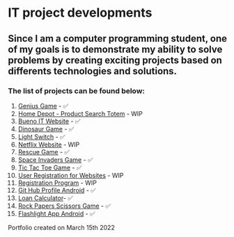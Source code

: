 # IT project developments

## Since I am a computer programming student, one of my goals is to demonstrate my ability to solve problems by creating exciting projects based on differents technologies and solutions.

### The list of projects can be found below:

1. [Genius Game](https://github.com/BuenoIT/products/tree/master/GeniusGame) - ✅
2. [Home Depot - Product Search Totem](https://github.com/BuenoIT/products/tree/master/HomeDepotProductSearch) - WIP
3. [Bueno IT Website](https://github.com/BuenoIT/products/tree/master/buenoITWebsite) - ✅
4. [Dinosaur Game](https://github.com/BuenoIT/products/tree/master/dinosaurGame) - ✅
5. [Light Switch](https://github.com/BuenoIT/products/tree/master/lightSwitch) - ✅
6. [Netflix Website](https://github.com/BuenoIT/products/tree/master/netflixWebsite) - WIP
7. [Rescue Game](https://github.com/BuenoIT/products/tree/master/rescueGame/game1) - ✅
8. [Space Invaders Game](https://github.com/BuenoIT/products/tree/master/spaceInvadersGame) - ✅
9. [Tic Tac Toe Game](https://github.com/BuenoIT/products/tree/master/ticTacToeGame) - ✅
10. [User Registration for Websites](https://github.com/BuenoIT/products/tree/master/websiteUserRegistration) - WIP
11. [Registration Program](https://github.com/BuenoIT/products/tree/master/RegisterProgram) - WIP
12. [Git Hub Profile Android](https://github.com/BuenoIT/products/tree/master/gitHubProfileAndroid) - ✅
13. [Loan Calculator](https://github.com/BuenoIT/products/tree/master/loanCalculator)- ✅
14. [Rock Papers Scissors Game](https://github.com/BuenoIT/products/tree/master/rockPaperScissorsGame) - ✅
15. [Flashlight App Android](https://github.com/BuenoIT/products/tree/master/flashLight) - ✅

Portfolio created on March 15th 2022
